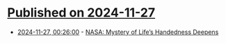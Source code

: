 # [Published on 2024-11-27](index.md)

* [2024-11-27, 00:26:00](https://soylentnews.org/article.pl?sid=24/11/26/1218207&from=rss) - [NASA: Mystery of Life’s Handedness Deepens](https://soylentnews.org/article.pl?sid=24/11/26/1218207&from=rss)
